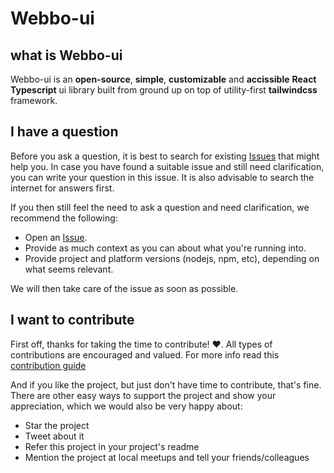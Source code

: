 # Webbo-ui

## what is Webbo-ui

Webbo-ui is an **open-source**, **simple**, **customizable** and **accissible** **React Typescript** ui library built from ground up on top of utility-first **tailwindcss** framework.

## I have a question

Before you ask a question, it is best to search for existing [Issues](https://github.com/7up-charsi/webbo-ui/issues) that might help you. In case you have found a suitable issue and still need clarification, you can write your question in this issue. It is also advisable to search the internet for answers first.

If you then still feel the need to ask a question and need clarification, we recommend the following:

- Open an [Issue](https://github.com/7up-charsi/webbo-ui/issues/new).
- Provide as much context as you can about what you're running into.
- Provide project and platform versions (nodejs, npm, etc), depending on what seems relevant.

We will then take care of the issue as soon as possible.

## I want to contribute

First off, thanks for taking the time to contribute! ❤️. All types of contributions are encouraged and valued. For more info read this [contribution guide](https://github.com/7up-charsi/webbo-ui/blob/main/CONTRIBUTING.md#i-want-to-contribute)

And if you like the project, but just don't have time to contribute, that's fine. There are other easy ways to support the project and show your appreciation, which we would also be very happy about:

- Star the project
- Tweet about it
- Refer this project in your project's readme
- Mention the project at local meetups and tell your friends/colleagues
